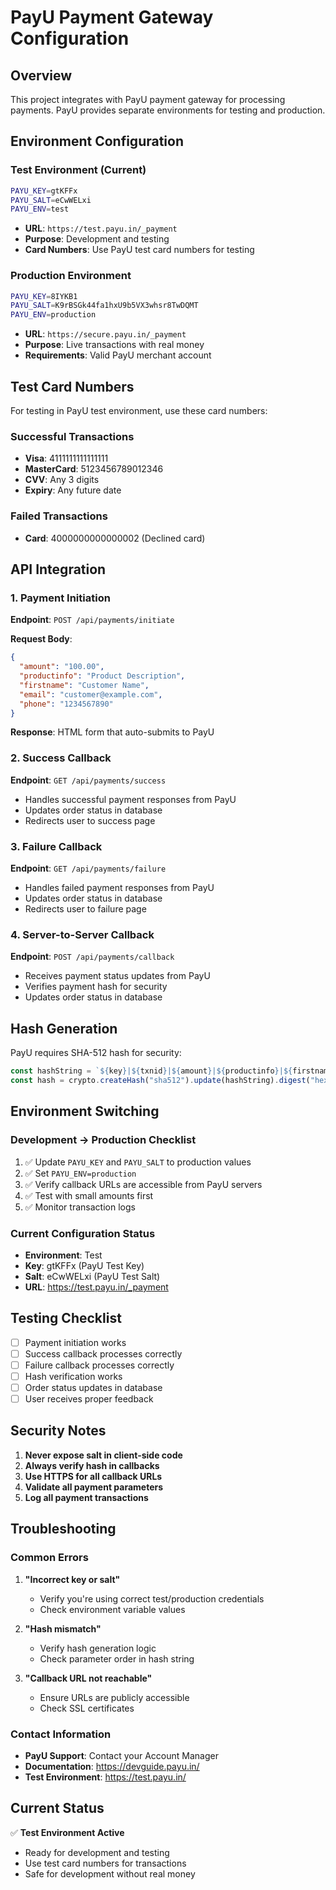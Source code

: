 # PayU Payment Gateway Configuration

## Overview
This project integrates with PayU payment gateway for processing payments. PayU provides separate environments for testing and production.

## Environment Configuration

### Test Environment (Current)
```bash
PAYU_KEY=gtKFFx
PAYU_SALT=eCwWELxi
PAYU_ENV=test
```
- **URL**: `https://test.payu.in/_payment`
- **Purpose**: Development and testing
- **Card Numbers**: Use PayU test card numbers for testing

### Production Environment
```bash
PAYU_KEY=8IYKB1
PAYU_SALT=K9rBSGk44fa1hxU9b5VX3whsr8TwDQMT
PAYU_ENV=production
```
- **URL**: `https://secure.payu.in/_payment`
- **Purpose**: Live transactions with real money
- **Requirements**: Valid PayU merchant account

## Test Card Numbers
For testing in PayU test environment, use these card numbers:

### Successful Transactions
- **Visa**: 4111111111111111
- **MasterCard**: 5123456789012346
- **CVV**: Any 3 digits
- **Expiry**: Any future date

### Failed Transactions
- **Card**: 4000000000000002 (Declined card)

## API Integration

### 1. Payment Initiation
**Endpoint**: `POST /api/payments/initiate`

**Request Body**:
```json
{
  "amount": "100.00",
  "productinfo": "Product Description",
  "firstname": "Customer Name",
  "email": "customer@example.com",
  "phone": "1234567890"
}
```

**Response**: HTML form that auto-submits to PayU

### 2. Success Callback
**Endpoint**: `GET /api/payments/success`
- Handles successful payment responses from PayU
- Updates order status in database
- Redirects user to success page

### 3. Failure Callback
**Endpoint**: `GET /api/payments/failure`
- Handles failed payment responses from PayU
- Updates order status in database
- Redirects user to failure page

### 4. Server-to-Server Callback
**Endpoint**: `POST /api/payments/callback`
- Receives payment status updates from PayU
- Verifies payment hash for security
- Updates order status in database

## Hash Generation
PayU requires SHA-512 hash for security:

```typescript
const hashString = `${key}|${txnid}|${amount}|${productinfo}|${firstname}|${email}|||||||||||${salt}`;
const hash = crypto.createHash("sha512").update(hashString).digest("hex");
```

## Environment Switching

### Development → Production Checklist
1. ✅ Update `PAYU_KEY` and `PAYU_SALT` to production values
2. ✅ Set `PAYU_ENV=production`
3. ✅ Verify callback URLs are accessible from PayU servers
4. ✅ Test with small amounts first
5. ✅ Monitor transaction logs

### Current Configuration Status
- **Environment**: Test
- **Key**: gtKFFx (PayU Test Key)
- **Salt**: eCwWELxi (PayU Test Salt)
- **URL**: https://test.payu.in/_payment

## Testing Checklist
- [ ] Payment initiation works
- [ ] Success callback processes correctly
- [ ] Failure callback processes correctly
- [ ] Hash verification works
- [ ] Order status updates in database
- [ ] User receives proper feedback

## Security Notes
1. **Never expose salt in client-side code**
2. **Always verify hash in callbacks**
3. **Use HTTPS for all callback URLs**
4. **Validate all payment parameters**
5. **Log all payment transactions**

## Troubleshooting

### Common Errors
1. **"Incorrect key or salt"**
   - Verify you're using correct test/production credentials
   - Check environment variable values

2. **"Hash mismatch"**
   - Verify hash generation logic
   - Check parameter order in hash string

3. **"Callback URL not reachable"**
   - Ensure URLs are publicly accessible
   - Check SSL certificates

### Contact Information
- **PayU Support**: Contact your Account Manager
- **Documentation**: https://devguide.payu.in/
- **Test Environment**: https://test.payu.in/

## Current Status
✅ **Test Environment Active**
- Ready for development and testing
- Use test card numbers for transactions
- Safe for development without real money
